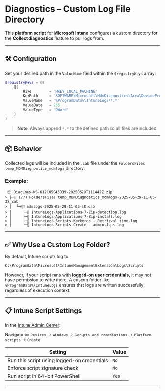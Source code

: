 # Diagnostics – Custom Log File Directory

This **platform script** for **Microsoft Intune** configures a custom directory for the **Collect diagnostics** feature to pull logs from.

---

## 🛠️ Configuration

Set your desired path in the `ValueName` field within the `$registryKeys` array:

```powershell
$registryKeys = @(
    @{
        Hive        = 'HKEY_LOCAL_MACHINE'
        KeyPath     = 'SOFTWARE\Microsoft\MdmDiagnostics\Area\DeviceProvisioning\FileEntry'
        ValueName   = '%ProgramData%\IntuneLogs\*.*'
        ValueData   = 255
        ValueType   = 'DWord'
    }
)
```

> **Note:** Always append `*.*` to the defined path so all files are included.

---

## 📦 Behavior

Collected logs will be included in the `.cab` file under the `FoldersFiles temp_MDMDiagnostics_mdmlogs` directory.

### Example:

```
 📦 DiagLogs-WS-612C05C43D39-20250529T111442Z.zip   
> ├─📁 (77) FoldersFiles temp_MDMDiagnostics_mdmlogs-2025-05-29-11-05-38_cab
> │  └─📦 mdmlogs-2025-05-29-11-05-38.cab
> │     └─📜 IntuneLogs-Applications-7-Zip-detection.log
> │     ├─📜 IntuneLogs-Applications-7-Zip-install.log
> │     ├─📜 IntuneLogs-Scripts-Kerberos - Retrieval time.log
> │     └─📜 IntuneLogs-Scripts-Create - admin.laps.log
```

---

## ✅ Why Use a Custom Log Folder?

By default, Intune scripts log to:

```
C:\ProgramData\Microsoft\IntuneManagementExtension\Logs\Scripts
```

However, if your script runs with **logged-on user credentials**, it may not have permission to write there. A custom folder like `%ProgramData%\IntuneLogs` ensures that logs are written successfully regardless of execution context.

---

## 📋 Intune Script Settings

In the [Intune Admin Center](https://intune.microsoft.com):

Navigate to:
`Devices` → `Windows` → `Scripts and remediations` → `Platform scripts` → `Create`

| Setting                                     | Value |
| ------------------------------------------- | ----- |
| Run this script using logged-on credentials | `No`  |
| Enforce script signature check              | `No`  |
| Run script in 64-bit PowerShell             | `Yes` |

---
